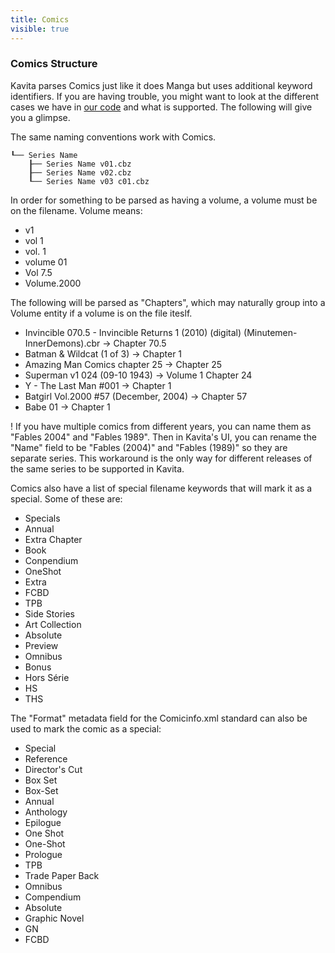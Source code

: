```yaml
---
title: Comics
visible: true
---
```


### Comics Structure

Kavita parses Comics just like it does Manga but uses additional keyword identifiers. If you are having trouble, you might want to look at the different cases we have in [our code](https://github.com/Kareadita/Kavita/blob/develop/API.Tests/Parser/ComicParserTests.cs) and what is supported. The following will give you a glimpse.

The same naming conventions work with Comics.
```
┖── Series Name
    ┠── Series Name v01.cbz
    ┠── Series Name v02.cbz
    ┖── Series Name v03 c01.cbz
```

In order for something to be parsed as having a volume, a volume must be on the filename. Volume means:
* v1
* vol 1
* vol. 1
* volume 01
* Vol 7.5
* Volume.2000

The following will be parsed as "Chapters", which may naturally group into a Volume entity if a volume is on the file iteslf.
* Invincible 070.5 - Invincible Returns 1 (2010) (digital) (Minutemen-InnerDemons).cbr -> Chapter 70.5
* Batman & Wildcat (1 of 3) -> Chapter 1
* Amazing Man Comics chapter 25 -> Chapter 25
* Superman v1 024 (09-10 1943) -> Volume 1 Chapter 24
* Y - The Last Man #001 -> Chapter 1
* Batgirl Vol.2000 #57 (December, 2004) -> Chapter 57
* Babe 01 -> Chapter 1


! If you have multiple comics from different years, you can name them as "Fables 2004" and "Fables 1989". Then in Kavita's UI, you can rename the "Name" field to be "Fables (2004)" and "Fables (1989)" so they are separate series. This workaround is the only way for different releases of the same series to be supported in Kavita.

Comics also have a list of special filename keywords that will mark it as a special. Some of these are:
* Specials
* Annual
* Extra Chapter
* Book
* Conpendium
* OneShot
* Extra
* FCBD
* TPB
* Side Stories
* Art Collection
* Absolute 
* Preview
* Omnibus
* Bonus
* Hors Série
* HS
* THS

The "Format" metadata field for the Comicinfo.xml standard can also be used to mark the comic as a special:
* Special
* Reference
* Director's Cut
* Box Set
* Box-Set
* Annual
* Anthology
* Epilogue
* One Shot
* One-Shot
* Prologue
* TPB
* Trade Paper Back
* Omnibus
* Compendium
* Absolute
* Graphic Novel
* GN
* FCBD
